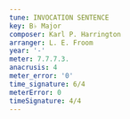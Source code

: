 ```yaml
---
tune: INVOCATION SENTENCE
key: B♭ Major
composer: Karl P. Harrington
arranger: L. E. Froom
year: '-'
meter: 7.7.7.3.
anacrusis: 4
meter_error: '0'
time_signature: 6/4
meterError: 0
timeSignature: 4/4
---
```

